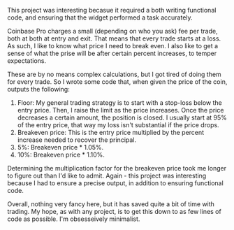 This project was interesting becasue it required a both writing functional code, and ensuring that the widget performed a task accurately.

Coinbase Pro charges a small (depending on who you ask) fee per trade, both at both at entry and exit. 
That means that every trade starts at a loss. As such, I like to know what price I need to break even. I also like to get a sense of what the prise will be after certain percent increases, to temper expectations.

These are by no means complex calculations, but I got tired of doing them for every trade. So I wrote some code that, when given the price of the coin, outputs the following: 

1. Floor: My general trading strategy is to start with a stop-loss below the entry price. Then, I raise the limit as the price increases. Once the price decreases a certain amount, the position is closed. I usually start at 95% of the entry price, that way my loss isn't substantial if the price drops.
2. Breakeven price: This is the entry price multiplied by the percent increase needed to recover the principal.
3. 5%:  Breakeven price * 1.05%.
4. 10%:  Breakeven price * 1.10%. 

Determining the multiplication factor for the breakeven price took me longer to figure out than I'd like to admit. 
Again - this project was interesting because I had to ensure a precise output, in addition to ensuring functional code.

Overall, nothing very fancy here, but it has saved quite a bit of time with trading. 
My hope, as with any project, is to get this down to as few lines of code as possible. I'm obsesseively minimalist. 
